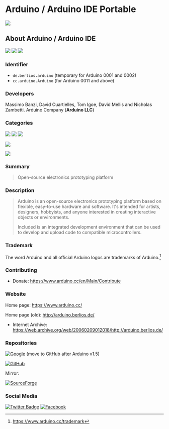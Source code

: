 # Arduino / Arduino IDE Portable
 ![](https://img.shields.io/badge/platform-win--32_|_win--64-informational)

## About Arduino / Arduino IDE
 ![](https://img.shields.io/badge/opensource-brightgreen)
 [![](https://img.shields.io/badge/license-GPL--2.0_license-informational)](https://github.com/arduino/Arduino/blob/master/license.txt)
 ![](https://img.shields.io/badge/platform-linux_|_macos_|_win--32_|_win--64-informational)

### Identifier
 - `de.berlios.arduino` (temporary for Arduino 0001 and 0002)
 - `cc.arduino.Arduino` (for Arduino 0011 and above)

### Developers
 Massimo Banzi, David Cuartielles, Tom Igoe, David Mellis and Nicholas Zambetti.
 Arduino Company (**Arduino LLC**)

### Categories
 ![](https://img.shields.io/badge/Development-informational)
 ![](https://img.shields.io/badge/IDE-informational)
 ![](https://img.shields.io/badge/Electronics-informational)

 ![](https://img.shields.io/badge/Engineering-informational)

 ![](https://img.shields.io/badge/public.app--category.education-informational)

### Summary
 > Open-source electronics prototyping platform

### Description
 > Arduino is an open-source electronics prototyping platform based
   on flexible, easy-to-use hardware and software.  It's intended for
   artists, designers, hobbyists, and anyone interested in creating
   interactive objects or environments.
 >
 > Included is an integrated development environment that can be used
   to develop and upload code to compatible microcontrollers.

### Trademark
 The word Arduino and all official Arduino logos are trademarks of Arduino.[^1]

 [^1]: https://www.arduino.cc/trademark

### Contributing
 - Donate: https://www.arduino.cc/en/Main/Contribute

### Website
 Home page: https://www.arduino.cc/
 
 Home page (old): http://arduino.berlios.de/
 - Internet Archive: https://web.archive.org/web/20060209012018/http://arduino.berlios.de/

### Repositories
 [![Google](https://img.shields.io/badge/Google_Code-4285F4?logo=google&logoColor=fff&style=for-the-badge)](https://code.google.com/archive/p/arduino/) (move to GitHub after Arduino v1.5)

 [![GitHub](https://img.shields.io/badge/GitHub-181717?logo=github&logoColor=fff&style=for-the-badge)](https://github.com/arduino/Arduino)

 Mirror:

 [![SourceForge](https://img.shields.io/badge/SourceForge-F60?logo=sourceforge&logoColor=fff&style=for-the-badge)](https://sourceforge.net/projects/arduino.mirror/)

### Social Media
 [![Twitter Badge](https://img.shields.io/badge/Twitter-1DA1F2?logo=twitter&logoColor=fff&style=for-the-badge)](https://twitter.com/arduino)
 [![Facebook](https://img.shields.io/badge/Facebook-1877F2?logo=facebook&logoColor=fff&style=for-the-badge)](https://www.facebook.com/official.arduino)
